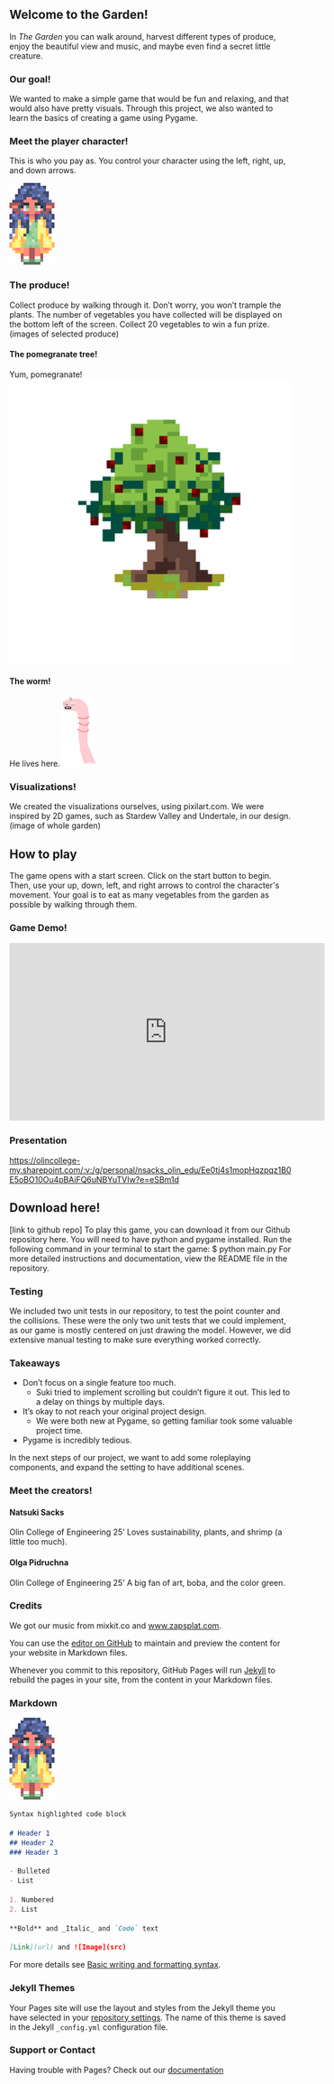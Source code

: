 ## Welcome to the Garden!
In _The Garden_ you can walk around, harvest different types of produce, enjoy the beautiful view and music, and maybe even find a secret little creature.

### Our goal!
We wanted to make a simple game that would be fun and relaxing, and that would also have pretty visuals. Through this project, we also wanted to learn the basics of creating a game using Pygame.

### Meet the player character!
This is who you pay as. You control your character using the left, right, up, and down arrows.

![player character](player_character.png)


### The produce!
Collect produce by walking through it. Don’t worry, you won’t trample the plants. The number of vegetables you have collected will be displayed on the bottom left of the screen. Collect 20 vegetables to win a fun prize.
(images of selected produce)

#### The pomegranate tree!
Yum, pomegranate!
![pomegranate tree](pom_tree.png)

#### The worm!
He lives here.
![worm](the_worm.png)

### Visualizations!
We created the visualizations ourselves, using pixilart.com. We were inspired by 2D games, such as Stardew Valley and Undertale, in our design. 
(image of whole garden)

## How to play
The game opens with a start screen. Click on the start button to begin. Then, use your up, down, left, and right arrows to control the character's movement. Your goal is to eat as many vegetables from the garden as possible by walking through them.

### Game Demo!
<iframe width="560" height="315" src="https://youtu.be/-90kkBX34ZA" title="YouTube video player" frameborder="0" allow="accelerometer; autoplay; clipboard-write; encrypted-media; gyroscope; picture-in-picture" allowfullscreen></iframe>
<br>

### Presentation
https://olincollege-my.sharepoint.com/:v:/g/personal/nsacks_olin_edu/Ee0tj4s1mopHqzpqz1B0E5oBO10Ou4pBAiFQ6uNBYuTVIw?e=eSBm1d 

## Download here!
[link to github repo] 
To play this game, you can download it from our Github repository here. You will need to have python and pygame installed. Run the following command in your terminal to start the game:
$ python main.py
For more detailed instructions and documentation, view the README file in the repository.

### Testing
We included two unit tests in our repository, to test the point counter and the collisions. These were the only two unit tests that we could implement, as our game is mostly centered on just drawing the model. However, we did extensive manual testing to make sure everything worked correctly.

### Takeaways
- Don’t focus on a single feature too much.
  - Suki tried to implement scrolling but couldn’t figure it out. This led to a delay on things by multiple days.
- It’s okay to not reach your original project design.
  - We were both new at Pygame, so getting familiar took some valuable project time.
- Pygame is incredibly tedious.

In the next steps of our project, we want to add some roleplaying components, and expand the setting to have additional scenes.


### Meet the creators!
#### Natsuki Sacks 
Olin College of Engineering 25’
Loves sustainability, plants, and shrimp (a little too much).

#### Olga Pidruchna
Olin College of Engineering 25’
A big fan of art, boba, and the color green.


### Credits
We got our music from mixkit.co and www.zapsplat.com.


You can use the [editor on GitHub](https://github.com/olincollege/the-garden) to maintain and preview the content for your website in Markdown files.

Whenever you commit to this repository, GitHub Pages will run [Jekyll](https://jekyllrb.com/) to rebuild the pages in your site, from the content in your Markdown files.

### Markdown

![This is an image](graphics/player_character.png)

```markdown
Syntax highlighted code block

# Header 1
## Header 2
### Header 3

- Bulleted
- List

1. Numbered
2. List

**Bold** and _Italic_ and `Code` text

[Link](url) and ![Image](src)
```

For more details see [Basic writing and formatting syntax](https://docs.github.com/en/github/writing-on-github/getting-started-with-writing-and-formatting-on-github/basic-writing-and-formatting-syntax).

### Jekyll Themes

Your Pages site will use the layout and styles from the Jekyll theme you have selected in your [repository settings](https://github.com/olincollege/the-garden/settings/pages). The name of this theme is saved in the Jekyll `_config.yml` configuration file.

### Support or Contact

Having trouble with Pages? Check out our [documentation](https://docs.github.com/categories/github-pages-basics/) 
